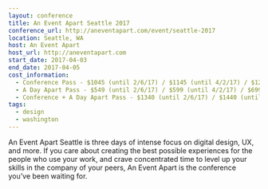 ```yaml
---
layout: conference
title: An Event Apart Seattle 2017
conference_url: http://aneventapart.com/event/seattle-2017
location: Seattle, WA
host: An Event Apart
host_url: http://aneventapart.com
start_date: 2017-04-03
end_date: 2017-04-05
cost_information:
  - Conference Pass - $1045 (until 2/6/17) / $1145 (until 4/2/17) / $1245 (at-the-door)
  - A Day Apart Pass - $549 (until 2/6/17) / $599 (until 4/2/17) / $699 (at-the-door)
  - Conference + A Day Apart Pass - $1340 (until 2/6/17) / $1440 (until 4/2/17) / $1540 (at-the-door)
tags:
  - design
  - washington
---
```


An Event Apart Seattle is three days of intense focus on digital design, UX, and more. If you care about creating the best possible experiences for the people who use your work, and crave concentrated time to level up your skills in the company of your peers, An Event Apart is the conference you’ve been waiting for.
